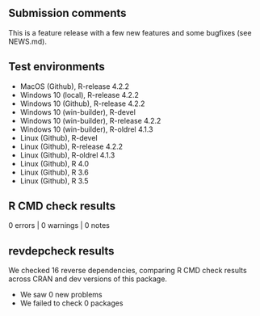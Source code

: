 ## Submission comments
This is a feature release with a few new features and some bugfixes (see NEWS.md).

## Test environments
* MacOS (Github), R-release 4.2.2
* Windows 10 (local), R-release 4.2.2
* Windows 10 (Github), R-release 4.2.2
* Windows 10 (win-builder), R-devel
* Windows 10 (win-builder), R-release 4.2.2
* Windows 10 (win-builder), R-oldrel 4.1.3
* Linux (Github), R-devel
* Linux (Github), R-release 4.2.2
* Linux (Github), R-oldrel 4.1.3
* Linux (Github), R 4.0
* Linux (Github), R 3.6
* Linux (Github), R 3.5

## R CMD check results
0 errors | 0 warnings | 0 notes

## revdepcheck results

We checked 16 reverse dependencies, comparing R CMD check results across CRAN and dev versions of this package.

 * We saw 0 new problems
 * We failed to check 0 packages
